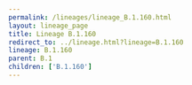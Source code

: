 ```yaml
---
permalink: /lineages/lineage_B.1.160.html
layout: lineage_page
title: Lineage B.1.160
redirect_to: ../lineage.html?lineage=B.1.160
lineage: B.1.160
parent: B.1
children: ['B.1.160']
---
```


